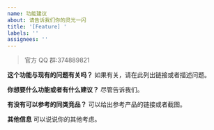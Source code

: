 ```yaml
---
name: 功能建议
about: 请告诉我们你的灵光一闪
title: '[Feature] '
labels: ''
assignees: ''
---
```


> 官方 QQ 群:374889821

**这个功能与现有的问题有关吗？**
如果有关，请在此列出链接或者描述问题。

**你想要什么功能或者有什么建议？**
尽管告诉我们。

**有没有可以参考的同类竞品？**
可以给出参考产品的链接或者截图。

**其他信息**
可以说说你的其他考虑。
